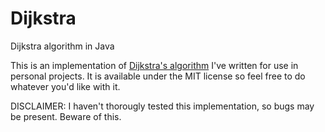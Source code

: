 # Dijkstra
Dijkstra algorithm in Java

This is an implementation of [Dijkstra's algorithm](https://en.wikipedia.org/wiki/Dijkstra%27s_algorithm)  I've written for use in personal projects. It is available under the MIT license so feel free to do whatever you'd like with it.

DISCLAIMER:
I haven't thorougly tested this implementation, so bugs may be present. Beware of this.
